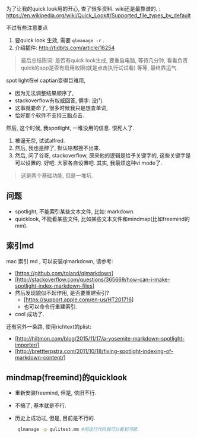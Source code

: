 为了让我的quick look用的开心, 查了很多资料. wiki还是最靠谱的. : https://en.wikipedia.org/wiki/Quick_Look#/Supported_file_types_by_default

不过有些注意要点

1. 要quick look 生效, 需要 `qlmanage -r` .
2. 介绍插件: http://tidbits.com/article/16254


> 最后总结陈词: 是否有quick look生成, 要重启电脑, 等待几分钟, 看看负责quick的app是否有启用权限(就是点击执行试试看) 等等, 最终靠运气.

spot light在el captian变得巨难用, 

- 因为无法调整结果顺序了,
- stackoverflow有权威回答, 俩字: 没门. 
- 这事就要命了, 很多时候我只是想查单词, 
- 恰好那个软件不支持三脂点击.

然后, 这个时候, 我spotlight, 一堆没用的信息. 恨死人了.

1. 被逼无奈, 试试alfred.
2. 然后, 我也是醉了, 默认啥都搜不出来.
3. 然后, 问了谷哥, stackoverflow,  原来他的逻辑是给予关键字的, 这些关键字是可以设置的. 好吧. 大家各自设置吧. 其实, 我最烦这种vi mode了.


> 这是两个基础功能, 但是一堆坑.

## 问题

- spotlight, 不能索引某些文本文件, 比如: markdown. 
- quicklook, 不能看某些文件, 比如某些文本文件和mindmap(比如freemind的mm).

## 索引md

mac 索引 md , 可以安装qlmarkdown, 请参考: 

- [https://github.com/toland/qlmarkdown]
- [http://stackoverflow.com/questions/365669/how-can-i-make-spotlight-index-markdown-files]
- 然后发现貌似不起作用, 是否要重建索引?
  - [https://support.apple.com/en-us/HT201716]
  - 也可以命令行重建索引.
- cool 成功了.

还有另外一条路, 使用richtext的plist:

- [http://hiltmon.com/blog/2015/11/17/a-yosemite-markdown-spotlight-importer/]
- [http://brettterpstra.com/2011/10/18/fixing-spotlight-indexing-of-markdown-content/]

## mindmap(freemind)的quicklook

- 重新安装freemind, 但是, 依旧不行.

- 不搞了, 基本就是不行.

- 历史上成功过, 但是, 目前是不行的.

  ```sh
   qlmanage -p qulitest.mm #用这行代码就可以看到问题.
  ```

